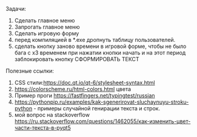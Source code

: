 Задачи:
1. Сделать главное меню
2. Запрогать главное меню
3. Сделать игровую форму
4. перед компиляцией в *.exe дропнуть таблицу пользователей.
5. сделать кнопку заново времени в игровой форме, чтобы не было бага с x3 временем при нажатии кнопки начать и на этот период заблокировать кнопку СФОРМИРОВАТЬ ТЕКСТ


Полезные ссылки:
1. CSS стили:https://doc.qt.io/qt-6/stylesheet-syntax.html
2. https://colorscheme.ru/html-colors.html цвета
3. Пример проги https://fastfingers.net/typingtest/russian
4. https://pythonpip.ru/examples/kak-sgenerirovat-sluchaynuyu-stroku-python - примеры случайной генирации текста и строк.
5. мой вопрос на stackoverflow https://ru.stackoverflow.com/questions/1462055/как-изменить-цвет-части-текста-в-pyqt5
